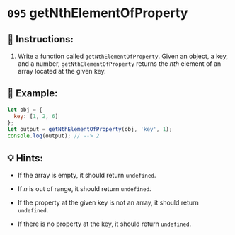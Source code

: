 # `095` getNthElementOfProperty 

## 📝 Instructions: 

1. Write a function called `getNthElementOfProperty`. Given an object, a key, and a number, `getNthElementOfProperty` returns the *nth* element of an array located at the given key.

## 📎 Example:

```js
let obj = {
  key: [1, 2, 6]
};
let output = getNthElementOfProperty(obj, 'key', 1);
console.log(output); // --> 2
```

## 💡 Hints:

+ If the array is empty, it should return `undefined`.

+ If *n* is out of range, it should return `undefined`.

+ If the property at the given key is not an array, it should return `undefined`.

+ If there is no property at the key, it should return `undefined`.
